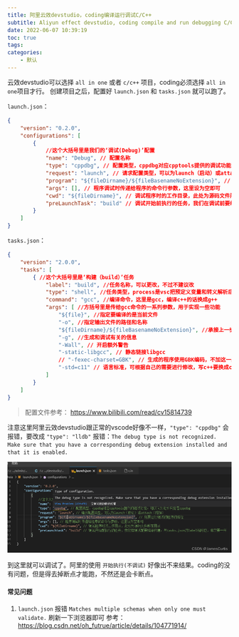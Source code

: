 ```yaml
---
title: 阿里云效devstudio，coding编译运行调试C/C++
subtitle: Aliyun effect devstudio, coding compile and run debugging C/C++
date: 2022-06-07 10:39:19
toc: true
tags: 
categories: 
    - 默认
---
```


云效devstudio可以选择 `all in one` 或者 `c/c++` 项目，coding必须选择 `all in one`项目才行。
创建项目之后，配置好 `launch.json` 和 `tasks.json` 就可以跑了。

`launch.json`：
```json
{
    "version": "0.2.0",
    "configurations": [
        {
            //这个大括号里是我们的‘调试(Debug)’配置
            "name": "Debug", // 配置名称
            "type": "cppdbg", // 配置类型，cppdbg对应cpptools提供的调试功能；可以认为此处只能是cppdbg
            "request": "launch", // 请求配置类型，可以为launch（启动）或attach（附加）
            "program": "${fileDirname}/${fileBasenameNoExtension}", // 将要进行调试的程序的路径
            "args": [], // 程序调试时传递给程序的命令行参数，这里设为空即可
            "cwd": "${fileDirname}", // 调试程序时的工作目录，此处为源码文件所在目录
            "preLaunchTask": "build" // 调试开始前执行的任务，我们在调试前要编译构建。与tasks.json的label相对应，名字要一样
        }
    ]
}
```
`tasks.json`：
```json
{
    "version": "2.0.0",
    "tasks": [
        { //这个大括号里是‘构建（build）’任务
            "label": "build", //任务名称，可以更改，不过不建议改
            "type": "shell", //任务类型，process是vsc把预定义变量和转义解析后直接全部传给command；shell相当于先打开shell再输入命令，所以args还会经过shell再解析一遍
            "command": "gcc", //编译命令，这里是gcc，编译c++的话换成g++
            "args": [ //方括号里是传给gcc命令的一系列参数，用于实现一些功能
                "${file}", //指定要编译的是当前文件
                "-o", //指定输出文件的路径和名称
                "${fileDirname}/${fileBasenameNoExtension}", //承接上一步的-o，让可执行文件输出到源码文件所在的文件夹下的bin文件夹内，并且让它的名字和源码文件相同
                "-g", //生成和调试有关的信息
                "-Wall", // 开启额外警告
                "-static-libgcc", // 静态链接libgcc
                // "-fexec-charset=GBK", // 生成的程序使用GBK编码，不加这一条会导致Win下输出中文乱码
                "-std=c11" // 语言标准，可根据自己的需要进行修改，写c++要换成c++的语言标准，比如c++11
            ]
        }
    ]
}
```
> 配置文件参考：
> https://www.bilibili.com/read/cv15814739

注意这里阿里云效devstudio跟正常的vscode好像不一样，`"type": "cppdbg"` 会报错，要改成 `"type": "lldb"`
报错：`The debug type is not recognized. Make sure that you have a corresponding debug extension installed and that it is enabled.`

![16936528309911693652830852.png](https://raw.githubusercontent.com/james-curtis/blog-img/img/img/16936528309911693652830852.png)

到这里就可以调试了。阿里的使用 `开始执行(不调试)` 好像出不来结果。coding的没有问题，但是得去掉断点才能跑，不然还是会卡断点。

#### 常见问题
1. `launch.json` 报错 `Matches multiple schemas when only one must validate.`
刷新一下浏览器即可
参考：https://blog.csdn.net/oh_futrue/article/details/104771914/
